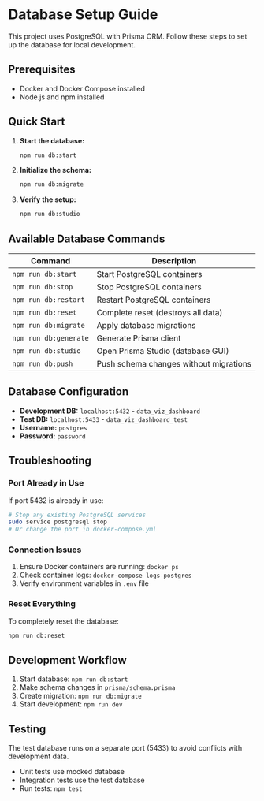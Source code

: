 # Database Setup Guide

This project uses PostgreSQL with Prisma ORM. Follow these steps to set up the database for local development.

## Prerequisites

- Docker and Docker Compose installed
- Node.js and npm installed

## Quick Start

1. **Start the database:**
   ```bash
   npm run db:start
   ```

2. **Initialize the schema:**
   ```bash
   npm run db:migrate
   ```

3. **Verify the setup:**
   ```bash
   npm run db:studio
   ```

## Available Database Commands

| Command | Description |
|---------|-------------|
| `npm run db:start` | Start PostgreSQL containers |
| `npm run db:stop` | Stop PostgreSQL containers |
| `npm run db:restart` | Restart PostgreSQL containers |
| `npm run db:reset` | Complete reset (destroys all data) |
| `npm run db:migrate` | Apply database migrations |
| `npm run db:generate` | Generate Prisma client |
| `npm run db:studio` | Open Prisma Studio (database GUI) |
| `npm run db:push` | Push schema changes without migrations |

## Database Configuration

- **Development DB:** `localhost:5432` - `data_viz_dashboard`
- **Test DB:** `localhost:5433` - `data_viz_dashboard_test`
- **Username:** `postgres`
- **Password:** `password`

## Troubleshooting

### Port Already in Use
If port 5432 is already in use:
```bash
# Stop any existing PostgreSQL services
sudo service postgresql stop
# Or change the port in docker-compose.yml
```

### Connection Issues
1. Ensure Docker containers are running: `docker ps`
2. Check container logs: `docker-compose logs postgres`
3. Verify environment variables in `.env` file

### Reset Everything
To completely reset the database:
```bash
npm run db:reset
```

## Development Workflow

1. Start database: `npm run db:start`
2. Make schema changes in `prisma/schema.prisma`
3. Create migration: `npm run db:migrate`
4. Start development: `npm run dev`

## Testing

The test database runs on a separate port (5433) to avoid conflicts with development data.

- Unit tests use mocked database
- Integration tests use the test database
- Run tests: `npm test`